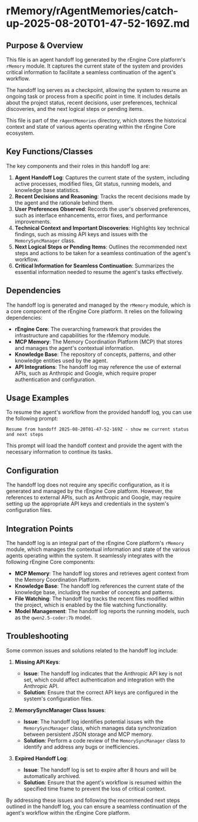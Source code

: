 # rMemory/rAgentMemories/catch-up-2025-08-20T01-47-52-169Z.md

## Purpose & Overview

This file is an agent handoff log generated by the rEngine Core platform's `rMemory` module. It captures the current state of the system and provides critical information to facilitate a seamless continuation of the agent's workflow.

The handoff log serves as a checkpoint, allowing the system to resume an ongoing task or process from a specific point in time. It includes details about the project status, recent decisions, user preferences, technical discoveries, and the next logical steps or pending items.

This file is part of the `rAgentMemories` directory, which stores the historical context and state of various agents operating within the rEngine Core ecosystem.

## Key Functions/Classes

The key components and their roles in this handoff log are:

1. **Agent Handoff Log**: Captures the current state of the system, including active processes, modified files, Git status, running models, and knowledge base statistics.
2. **Recent Decisions and Reasoning**: Tracks the recent decisions made by the agent and the rationale behind them.
3. **User Preferences Observed**: Records the user's observed preferences, such as interface enhancements, error fixes, and performance improvements.
4. **Technical Context and Important Discoveries**: Highlights key technical findings, such as missing API keys and issues with the `MemorySyncManager` class.
5. **Next Logical Steps or Pending Items**: Outlines the recommended next steps and actions to be taken for a seamless continuation of the agent's workflow.
6. **Critical Information for Seamless Continuation**: Summarizes the essential information needed to resume the agent's tasks effectively.

## Dependencies

The handoff log is generated and managed by the `rMemory` module, which is a core component of the rEngine Core platform. It relies on the following dependencies:

- **rEngine Core**: The overarching framework that provides the infrastructure and capabilities for the rMemory module.
- **MCP Memory**: The Memory Coordination Platform (MCP) that stores and manages the agent's contextual information.
- **Knowledge Base**: The repository of concepts, patterns, and other knowledge entities used by the agent.
- **API Integrations**: The handoff log may reference the use of external APIs, such as Anthropic and Google, which require proper authentication and configuration.

## Usage Examples

To resume the agent's workflow from the provided handoff log, you can use the following prompt:

```
Resume from handoff 2025-08-20T01-47-52-169Z - show me current status and next steps
```

This prompt will load the handoff context and provide the agent with the necessary information to continue its tasks.

## Configuration

The handoff log does not require any specific configuration, as it is generated and managed by the rEngine Core platform. However, the references to external APIs, such as Anthropic and Google, may require setting up the appropriate API keys and credentials in the system's configuration files.

## Integration Points

The handoff log is an integral part of the rEngine Core platform's `rMemory` module, which manages the contextual information and state of the various agents operating within the system. It seamlessly integrates with the following rEngine Core components:

- **MCP Memory**: The handoff log stores and retrieves agent context from the Memory Coordination Platform.
- **Knowledge Base**: The handoff log references the current state of the knowledge base, including the number of concepts and patterns.
- **File Watching**: The handoff log tracks the recent files modified within the project, which is enabled by the file watching functionality.
- **Model Management**: The handoff log reports the running models, such as the `qwen2.5-coder:7b` model.

## Troubleshooting

Some common issues and solutions related to the handoff log include:

1. **Missing API Keys**:
   - **Issue**: The handoff log indicates that the Anthropic API key is not set, which could affect authentication and integration with the Anthropic API.
   - **Solution**: Ensure that the correct API keys are configured in the system's configuration files.

1. **MemorySyncManager Class Issues**:
   - **Issue**: The handoff log identifies potential issues with the `MemorySyncManager` class, which manages data synchronization between persistent JSON storage and MCP memory.
   - **Solution**: Perform a code review of the `MemorySyncManager` class to identify and address any bugs or inefficiencies.

1. **Expired Handoff Log**:
   - **Issue**: The handoff log is set to expire after 8 hours and will be automatically archived.
   - **Solution**: Ensure that the agent's workflow is resumed within the specified time frame to prevent the loss of critical context.

By addressing these issues and following the recommended next steps outlined in the handoff log, you can ensure a seamless continuation of the agent's workflow within the rEngine Core platform.
